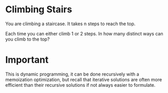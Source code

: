 # Climbing Stairs

You are climbing a staircase. It takes n steps to reach the top.

Each time you can either climb 1 or 2 steps. In how many distinct ways can you climb to the top?


# Important 
This is dynamic programming, it can be done recursively with a memoization optimization, but recall that iterative solutions are often more efficient than their recursive solutions if not always easier to formulate. 


